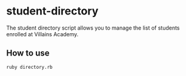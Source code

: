 # student-directory #

The student directory script allows you to manage the list of students enrolled 
at Villains Academy.

## How to use ##

``` shell
ruby directory.rb
```

